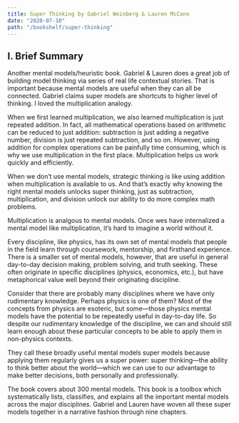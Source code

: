 ```yaml
---
title: Super Thinking by Gabriel Weinberg & Lauren McCann
date: "2020-07-10"
path: "/bookshelf/super-thinking"
---
```


## I. Brief Summary
Another mental models/heuristic book. Gabriel & Lauren does a great job of building model thinking via series of real life contextual stories. That is important because mental models are useful when they can all be connected. Gabriel claims super models are shortcuts to higher level of thinking. I loved the multiplication analogy.

When we first learned multiplication, we also learned multiplication is just repeated addition. In fact, all mathematical operations based on arithmetic can be reduced to just addition: subtraction is just adding a negative number, division is just repeated subtraction, and so on. However, using addition for complex operations can be painfully time consuming, which is why we use multiplication in the first place. Multiplication helps us work quickly and efficiently.

When we don’t use mental models, strategic thinking is like using addition when multiplication is available to us. And that’s exactly why knowing the right mental models unlocks super thinking, just as subtraction, multiplication, and division unlock our ability to do more complex math problems.

Multiplication is analgous to mental models. Once wes have internalized a mental model like multiplication, it’s hard to imagine a world without it.

Every discipline, like physics, has its own set of mental models that people in the field learn through coursework, mentorship, and firsthand experience. There is a smaller set of mental models, however, that are useful in general day-to-day decision making, problem solving, and truth seeking. These often originate in specific disciplines (physics, economics, etc.), but have metaphorical value well beyond their originating discipline.

Consider that there are probably many disciplines where we have only rudimentary knowledge. Perhaps physics is one of them? Most of the concepts from physics are esoteric, but some—those physics mental models have the potential to be repeatedly useful in day-to-day life. So despite our rudimentary knowledge of the discipline, we can and should still learn enough about these particular concepts to be able to apply them in non-physics contexts.

They call these broadly useful mental models super models because applying them regularly gives us a super power: super thinking—the ability to think better about the world—which we can use to our advantage to make better decisions, both personally and professionally.

The book covers about 300 mental models. This book is a toolbox which systematically lists, classifies, and explains all the important mental models across the major disciplines. Gabriel and Lauren have woven all these super models together in a narrative fashion through nine chapters.